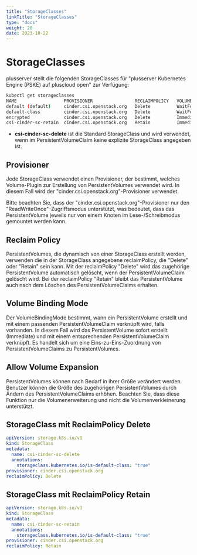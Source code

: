 ```yaml
---
title: "StorageClasses"
linkTitle: "StorageClasses"
type: "docs"
weight: 20
date: 2023-10-22
---
```


# StorageClasses

plusserver stellt die folgenden StorageClasses für "plusserver Kubernetes Engine (PSKE) auf pluscloud open" zur Verfügung:

```bash
kubectl get storageclasses
NAME                  PROVISIONER                RECLAIMPOLICY   VOLUMEBINDINGMODE      ALLOWVOLUMEEXPANSION
default (default)     cinder.csi.openstack.org   Delete          WaitForFirstConsumer   true                   
default-class         cinder.csi.openstack.org   Delete          WaitForFirstConsumer   true                   
encrypted             cinder.csi.openstack.org   Delete          Immediate              false
csi-cinder-sc-retain  cinder.csi.openstack.org   Retain          Immediate              true
```

- **csi-cinder-sc-delete** ist die Standard StorageClass und wird verwendet, wenn im PersistentVolumeClaim keine explizite StorageClass angegeben ist.

## Provisioner

Jede StorageClass verwendet einen Provisioner, der bestimmt, welches Volume-Plugin zur Erstellung von PersistentVolumes verwendet wird. In diesem Fall wird der "cinder.csi.openstack.org"-Provisioner verwendet.

Bitte beachten Sie, dass der "cinder.csi.openstack.org"-Provisioner nur den "ReadWriteOnce"-Zugriffsmodus unterstützt, was bedeutet, dass das PersistentVolume jeweils nur von einem Knoten im Lese-/Schreibmodus gemountet werden kann.

## Reclaim Policy

PersistentVolumes, die dynamisch von einer StorageClass erstellt werden, verwenden die in der StorageClass angegebene reclaimPolicy, die "Delete" oder "Retain" sein kann. Mit der reclaimPolicy "Delete" wird das zugehörige PersistentVolume automatisch gelöscht, wenn der PersistentVolumeClaim gelöscht wird. Bei der reclaimPolicy "Retain" bleibt das PersistentVolume auch nach dem Löschen des PersistentVolumeClaims erhalten.

## Volume Binding Mode

Der VolumeBindingMode bestimmt, wann ein PersistentVolume erstellt und mit einem passenden PersistentVolumeClaim verknüpft wird, falls vorhanden. In diesem Fall wird das PersistentVolume sofort erstellt (Immediate) und mit einem entsprechenden PersistentVolumeClaim verknüpft. Es handelt sich um eine Eins-zu-Eins-Zuordnung von PersistentVolumeClaims zu PersistentVolumes.

## Allow Volume Expansion

PersistentVolumes können nach Bedarf in ihrer Größe verändert werden. Benutzer können die Größe des zugehörigen PersistentVolumes durch Ändern des PersistentVolumeClaims erhöhen. Beachten Sie, dass diese Funktion nur die Volumenerweiterung und nicht die Volumenverkleinerung unterstützt.

## StorageClass mit ReclaimPolicy Delete

```yaml
apiVersion: storage.k8s.io/v1
kind: StorageClass
metadata:
  name: csi-cinder-sc-delete
  annotations:
    storageclass.kubernetes.io/is-default-class: "true"
provisioner: cinder.csi.openstack.org
reclaimPolicy: Delete
```

## StorageClass mit ReclaimPolicy Retain

```yaml
apiVersion: storage.k8s.io/v1
kind: StorageClass
metadata:
  name: csi-cinder-sc-retain
  annotations:
    storageclass.kubernetes.io/is-default-class: "true"
provisioner: cinder.csi.openstack.org
reclaimPolicy: Retain
```
